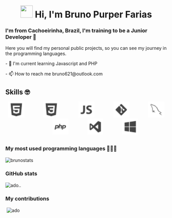 <h1 align="center">
<img src="https://camo.githubusercontent.com/35d3d11359a49bf12aebb834cc13fd81b95eff4e/68747470733a2f2f6d656469612e67697068792e636f6d2f6d656469612f6876524a434c467a6361737252346961377a2f67697068792e676966" width="38" height="38" /> Hi, I'm Bruno Purper Farias </h1>
<h3 >I'm from Cachoeirinha, Brazil, I'm training to be a Junior Developer 🚀 </h3>

<p>Here you will find my personal public projects, so you can see my journey in the programming languages.</p>
<p>- 🌱 I'm current learning Javascript and PHP</p>
<p>- 📫 How to reach me bruno621@outlook.com</p>


## Skills :nerd_face:

<p align="center">
     <img height="50" src="html5.png">
    &nbsp;&nbsp;&nbsp;&nbsp;&nbsp;&nbsp;&nbsp;&nbsp;&nbsp;&nbsp;&nbsp;&nbsp;&nbsp;
    <img height="50" src="css3.png">
    &nbsp;&nbsp;&nbsp;&nbsp;&nbsp;&nbsp;&nbsp;&nbsp;&nbsp;&nbsp;&nbsp;&nbsp;&nbsp;
    <img height="50" src="javascript_1.png">
    &nbsp;&nbsp;&nbsp;&nbsp;&nbsp;&nbsp;&nbsp;&nbsp;&nbsp;&nbsp;&nbsp;&nbsp;&nbsp;
    <img height="50" src="git.png">
     &nbsp;&nbsp;&nbsp;&nbsp;&nbsp;&nbsp;&nbsp;&nbsp;&nbsp;&nbsp;&nbsp;&nbsp;&nbsp;
    <img height="50" src="mysql.png">
    &nbsp;&nbsp;&nbsp;&nbsp;&nbsp;&nbsp;&nbsp;&nbsp;&nbsp;&nbsp;&nbsp;&nbsp;&nbsp;
    <img height="50" src="php.png">
     &nbsp;&nbsp;&nbsp;&nbsp;&nbsp;&nbsp;&nbsp;&nbsp;&nbsp;&nbsp;&nbsp;&nbsp;&nbsp;
    <img height="50" src="visualstudio.png">
     &nbsp;&nbsp;&nbsp;&nbsp;&nbsp;&nbsp;&nbsp;&nbsp;&nbsp;&nbsp;&nbsp;&nbsp;&nbsp;
    <img height="50" src="windows.png">
   </p>

##

<h3>My most used programming languages 👨🏻‍💻</h3>
<p><img align="center" src="https://github-readme-stats.vercel.app/api/top-langs?username=brunopurper&theme=dark&show_icons=true&locale=en&layout=compact" alt="brunostats" /></p> 



<h3>GitHub stats</h3>
<p><img align="center" src="https://github-readme-stats.vercel.app/api?username=brunopurper&theme=dark&show_icons=true&locale=en" alt="ado.." /></p>


<h3>My contributions</h3>
<p>&nbsp;<img align="center" src="https://github-readme-streak-stats.herokuapp.com/?user=brunopurper&theme=dark" alt="ado" /></p>
